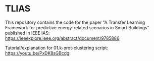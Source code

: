# TLIAS
This repository contains the code for the paper "A Transfer Learning Framework for predictive energy-related scenarios in Smart Buildings" published in IEEE IAS: https://ieeexplore.ieee.org/abstract/document/9785886

Tutorial/explanation for 01.k-prot-clustering script: https://youtu.be/PxDK8sGBcdg
